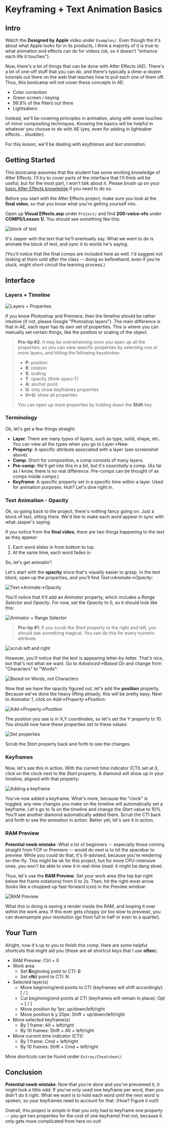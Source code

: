 
# Keyframing + Text Animation Basics

## Intro

Watch the **Designed by Apple** video under `Examples/`. Even though the it's about what Apple looks for in its products, I think a majority of it is true to what animation and effects can do for videos (ok, so it doesn't "enhance each life it touches").

Now, there's *a lot* of things that can be done with After Effects (AE). There's a lot of one-off stuff that you can do, and there's typically a dime-a-dozen tutorials out there on the web that teaches how to pull each one of them off. Thus, this bootcamp will *not* cover these concepts in AE:

- Color correction
- Green screen / keying
- 99.9% of the filters out there
- Lightsabers

Instead, we'll be covering principles in animation, along with some touches of minor compositing techniques. Knowing the basics will be helpful in whatever you choose to do with AE (yes, even for adding in lightsaber effects... shudder).

For this lesson, we'll be dealing with *keyframes* and *text animation*.

## Getting Started

This bootcamp assumes that the student has some working knowledge of After Effects. I'll try to cover parts of the interface that I'll think will be useful, but for the most part, I won't talk about it. Please brush up on your [basic After Effects knowledge][1] if you need to do so.

Before you start with the After Effects project, make sure you look at the **final video**, so that you know what you're getting yourself into.

Open up **Visual Effects.aep** under `Project/` and find **200-voice-vfx** under **COMPS/Lesson 1/**. You should see something like this:

![][image-1]

It's Jasper with the text that he'll eventually say. What we want to do is animate the block of text, and sync it to words he's saying.

(You'll notice that the final comps are included here as well. I'd suggest *not* looking at them until *after* the class -- doing so beforehand, even if you're stuck, might short-circuit the learning process.)

## Interface

### Layers + Timeline

![][image-2]

If you know Photoshop and Premiere, then the timeline should be rather intuitive (if not, please Google "Photoshop layers"). The main difference is that in AE, each layer has its own set of properties. This is where you can manually set certain things, like the position or scaling of the object. 

> **Pro-tip #2**: It may be overwhelming once you open up all the properties, so you can view specific properties by selecting one or more layers, and hitting the following keystrokes:
> 
> - **P**: position
> - **R**: rotation
> - **S**: scaling
> - **T**: opacity (think opaci-T)
> - **A**: anchor point
> - **U**: only show keyframes properties
> - **U+U**: show all properties
> 
> You can open up more properties by holding down the **Shift** key.

### Terminology

Ok, let's get a few things straight:

- **Layer**: There are many *types* of layers, such as type, solid, shape, etc. You can view all the types when you go to Layer-\>New.
- **Property**: A specific attribute associated with a layer (see screenshot above).
- **Comp**: Short for composition, a comp consists of many layers.
- **Pre-comp**: We'll get into this in a bit, but it's *essentially* a comp. (As far as I know, there is no real difference. Pre-comps can be thought of as comps inside comps.)
- **Keyframe**: A specific property set in a specific time within a layer. Used for animation purposes. Huh? Let's dive right in.

### Text Animation - Opacity

Ok, so going back to the project, there's nothing fancy going on. Just a block of text, sitting there. We'd like to make each word appear in sync with what Jasper's saying.

If you notice from the **final video**, there are two things happening to the text as they appear:

1. Each word slides in from bottom to top
2. At the same time, each word fades in

So, let's get animatin'!

Let's start with the **opacity** since that's visually easier to grasp. In the text block, open up the properties, and you'll find *Text-\>Animate-\>Opacity*:

![][image-3]

You'll notice that it'll add an *Animator* property, which includes a *Range Selector* and *Opacity*. For now, set the *Opacity* to 0, so it should look like this:

![][image-4]

> **Pro-tip #1**: If you scrub the *Start* property to the right and left, you should see something magical. You can do this for every numeric attribute.

![][image-5]

However, you'll notice that the text is appearing letter-by-letter. That's nice, but that's not what we want. Go to *Advanced-\>Based On* and change from "Characters" to "Words":

![][image-6]

Now that we have the opacity figured out, let's add the **position** property. Because we've done the heavy lifting already, this will be pretty easy. Next to *Animator 1*, click on *Add-\>Property-\>Position*:

![][image-7]

The position you see is in X,Y coordinates, so let's set the Y property to 10. You should now have these properties set to these values:

![][image-8]

Scrub the *Start* property back and forth to see the changes.

### Keyframes

Now, let's see this in action. With the current time indicator (CTI) set at 0, click on the clock next to the *Start* property. A diamond will show up in your timeline, aligned with that property:

![][image-9]

You've now added a keyframe. What's more, because the "clock" is toggled, any new changes you make on the timeline will automatically set a keyframe. Let's go to 1s on the timeline and change the *Start* value to 10%. You'll see another diamond automatically added there. Scrub the CTI back and forth to see the animation in action. Better yet, let's *see* it in action.

### RAM Preview

**Potential newb mistake**: What a lot of beginners -- especially those coming straight from FCP or Premiere -- would do next is to hit the spacebar to preview. While you *could* do that, it's ill-advised, because you're rendering on-the-fly. This might be ok for this project, but for more CPU-intensive ones, you won't be able to view it in real-time (read: it might be dang slow).

Thus, let's use the **RAM Preview**. Set your work area (the top bar right below the frame notations) from 0 to 2s. Then, hit the right-most arrow (looks like a chopped-up fast-forward icon) in the Preview window:

![][image-10]

What this is doing is saving a render inside the RAM, and looping it over within the work area. If this ever gets choppy (or too slow to preview), you can downsample your resolution (go from full to half or even to a quarter).

## Your Turn

Alright, now it's up to you to finish this comp. Here are some helpful shortcuts that might aid you (these are all shortcut keys that I use **often**):

- RAM Preview: Ctrl + 0
- Work area
	- Set **B**eginning point to CTI: B
	- Set e**N**d point to CTI: N
- Selected layer(s)
	- Move beginning/end points to CTI (keyframes will shift accordingly): \[ / \]
	- Cut beginning/end points at CTI (keyframes will remain in place): Opt + \[ / \]
	- Move position by 1px: up/down/left/right
	- Move position b y 20px: Shift + up/down/left/right
- Move selected keyframe(s)
	- By 1 frame: Alt + left/right
	- By 10 frames: Shift + Alt + left/right
- Move current time indicator (CTI):
	- By 1 frame: Cmd + left/right
	- By 10 frames: Shift + Cmd + left/right

More shortcuts can be found under `Extras/Cheatsheet/`.

## Conclusion

**Potential newb mistake**: Now that you're done and you've previewed it, it might look a little odd. If you've only used one keyframe per word, then you didn't do it right. What we want is to hold each word until the next word is spoken, so your keyframes need to account for that. (How? Figure it out!)

Overall, this project is simple in that you only had to keyframe one property -- you got two properties for the cost of one keyframe! Fret not, because it only gets more complicated from here on out!

[1]:http://tv.adobe.com/watch/learn-after-effects-cs6/introducing-the-interface-and-the-workspace/

[image-1]:Assets/010-text.png "block of text"
[image-2]:Assets/020-layers.jpg "Layers + Properties"
[image-3]:Assets/100-opacity.png "Text->Animate->Opacity"
[image-4]:Assets/110-animator.png "Animator + Range Selector"
[image-5]:Assets/120-animator.jpg "scrub left and right"
[image-6]:Assets/130-words.jpg "Based on Words, not Characters"
[image-7]:Assets/140-add-position.png "Add->Property->Position"
[image-8]:Assets/150-set-properties.png "Set properties"
[image-9]:Assets/200-keyframe.jpg "Adding a keyframe"
[image-10]:Assets/210-preview.jpg "RAM Preview"